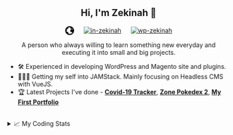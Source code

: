 <h2 align="center">Hi, I'm Zekinah 👋</h2>
<p align="center">
<a href="https://www.zekinahlecaros.com/" target="blank"><img align="center" src=https://raw.githubusercontent.com/iconic/open-iconic/master/svg/globe.svg alt="zekinalecaros.com" height="20" width="20" /></a>
&emsp;
<a href="https://ph.linkedin.com/in/zekinah" target="blank"><img align="center" src=https://cdn.jsdelivr.net/npm/simple-icons@3.0.1/icons/linkedin.svg alt="in-zekinah" height="20" width="20" /></a>
  &emsp;
<a href="https://profiles.wordpress.org/zekinah/" target="blank"><img align="center" src=https://cdn.jsdelivr.net/npm/simple-icons@3.0.1/icons/wordpress.svg alt="wp-zekinah" height="20" width="20" /></a>
</p>
<p align="center">
A person who always willing to learn something new everyday and executing it into small and big projects.
</p>

- 🛠 Experienced in developing WordPress and Magento site and plugins.
- 👩🏻‍💻 Getting my self into JAMStack. Mainly focusing on Headless CMS with VueJS.
- 🏆 Latest Projects I've done - **[Covid-19 Tracker](https://github.com/zekinah/pandemiccovid-19)**, **[Zone Pokedex 2](https://github.com/zekinah/zone-pokedex2)**, **[My First Portfolio](https://github.com/zekinah/iamzekinah)** 
<br><br>

<details>
    <summary>📈 My Coding Stats</summary>
<!--START_SECTION:waka-->
**I'm an Early 🐤** 

```text
🌞 Morning    49 commits     ██░░░░░░░░░░░░░░░░░░░░░░░   7.61% 
🌆 Daytime    313 commits    ████████████░░░░░░░░░░░░░   48.6% 
🌃 Evening    267 commits    ██████████░░░░░░░░░░░░░░░   41.46% 
🌙 Night      15 commits     ░░░░░░░░░░░░░░░░░░░░░░░░░   2.33%

```
📅 **I'm Most Productive on Saturday** 

```text
Monday       95 commits     ███░░░░░░░░░░░░░░░░░░░░░░   14.75% 
Tuesday      80 commits     ███░░░░░░░░░░░░░░░░░░░░░░   12.42% 
Wednesday    100 commits    ████░░░░░░░░░░░░░░░░░░░░░   15.53% 
Thursday     84 commits     ███░░░░░░░░░░░░░░░░░░░░░░   13.04% 
Friday       100 commits    ████░░░░░░░░░░░░░░░░░░░░░   15.53% 
Saturday     101 commits    ████░░░░░░░░░░░░░░░░░░░░░   15.68% 
Sunday       84 commits     ███░░░░░░░░░░░░░░░░░░░░░░   13.04%

```


📊 **This Week I Spent My Time On** 

```text
💬 Programming Languages: 
PHP                      19 hrs 33 mins      ██████████████████░░░░░░░   74.07% 
JavaScript               1 hr 59 mins        ██░░░░░░░░░░░░░░░░░░░░░░░   7.54% 
XML                      1 hr 34 mins        █░░░░░░░░░░░░░░░░░░░░░░░░   5.95% 
Markdown                 1 hr 23 mins        █░░░░░░░░░░░░░░░░░░░░░░░░   5.26% 
Text                     46 mins             ░░░░░░░░░░░░░░░░░░░░░░░░░   2.91%

```

**I Mostly Code in PHP** 

```text
PHP                      23 repos            █████████████░░░░░░░░░░░░   54.76% 
JavaScript               5 repos             ███░░░░░░░░░░░░░░░░░░░░░░   11.9% 
HTML                     5 repos             ███░░░░░░░░░░░░░░░░░░░░░░   11.9% 
CSS                      5 repos             ███░░░░░░░░░░░░░░░░░░░░░░   11.9% 
Vue                      4 repos             ██░░░░░░░░░░░░░░░░░░░░░░░   9.52%

```



<!--END_SECTION:waka-->
</details>
